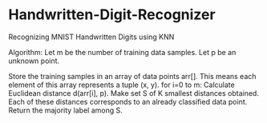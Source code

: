# Handwritten-Digit-Recognizer
Recognizing MNIST Handwritten Digits using KNN

Algorithm:
Let m be the number of training data samples. Let p be an unknown point.

Store the training samples in an array of data points arr[]. This means each element of this array represents a tuple (x, y).
for i=0 to m:
  Calculate Euclidean distance d(arr[i], p).
Make set S of K smallest distances obtained. Each of these distances corresponds to an already classified data point.
Return the majority label among S.
